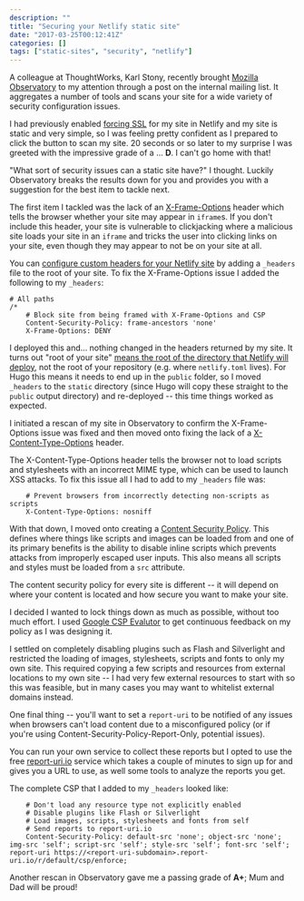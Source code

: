 ```yaml
---
description: ""
title: "Securing your Netlify static site"
date: "2017-03-25T00:12:41Z"
categories: []
tags: ["static-sites", "security", "netlify"]
---
```


A colleague at ThoughtWorks, Karl Stony, recently brought [Mozilla Observatory](https://observatory.mozilla.org/) to my attention through a post on the internal mailing list. It aggregates a number of tools and scans your site for a wide variety of security configuration issues.

I had previously enabled [forcing SSL](https://www.netlify.com/docs/ssl/#forcing-ssl) for my site in Netlify and my site is static and very simple, so I was feeling pretty confident as I prepared to click the button to scan my site. 20 seconds or so later to my surprise I was greeted with the impressive grade of a ... **D**. I can't go home with that!

"What sort of security issues can a static site have?" I thought. Luckily Observatory breaks the results down for you and provides you with a suggestion for the best item to tackle next.

The first item I tackled was the lack of an [X-Frame-Options](https://wiki.mozilla.org/Security/Guidelines/Web_Security#X-Frame-Options) header which tells the browser whether your site may appear in `iframe`s. If you don't include this header, your site is vulnerable to clickjacking where a malicious site loads your site in an `iframe` and tricks the user into clicking links on your site, even though they may appear to not be on your site at all.

You can [configure custom headers for your Netlify site](https://www.netlify.com/docs/headers-and-basic-auth/#custom-headers) by adding a `_headers` file to the root of your site. To fix the X-Frame-Options issue I added the following to my `_headers`:

```
# All paths
/*
    # Block site from being framed with X-Frame-Options and CSP
    Content-Security-Policy: frame-ancestors 'none'
    X-Frame-Options: DENY
```

I deployed this and... nothing changed in the headers returned by my site. It turns out "root of your site" [means the root of the directory that Netlify will deploy](https://gitter.im/netlify/community?at=57b62aec187885ef4f5ba670), not the root of your repository (e.g. where `netlify.toml` lives). For Hugo this means it needs to end up in the `public` folder, so I moved `_headers` to the `static` directory (since Hugo will copy these straight to the `public` output directory) and re-deployed -- this time things worked as expected.

I initiated a rescan of my site in Observatory to confirm the X-Frame-Options issue was fixed and then moved onto fixing the lack of a [X-Content-Type-Options](https://wiki.mozilla.org/Security/Guidelines/Web_Security#X-Content-Type-Options) header.

The X-Content-Type-Options header tells the browser not to load scripts and stylesheets with an incorrect MIME type, which can be used to launch XSS attacks. To fix this issue all I had to add to my `_headers` file was:

```
    # Prevent browsers from incorrectly detecting non-scripts as scripts
    X-Content-Type-Options: nosniff
```

With that down, I moved onto creating a [Content Security Policy](https://wiki.mozilla.org/Security/Guidelines/Web_Security#Content_Security_Policy). This defines where things like scripts and images can be loaded from and one of its primary benefits is the ability to disable inline scripts which prevents attacks from improperly escaped user inputs. This also means all scripts and styles must be loaded from a `src` attribute.

The content security policy for every site is different -- it will depend on where your content is located and how secure you want to make your site. 

I decided I wanted to lock things down as much as possible, without too much effort. I used [Google CSP Evalutor](https://csp-evaluator.withgoogle.com) to get continuous feedback on my policy as I was designing it.

I settled on completely disabling plugins such as Flash and Silverlight and restricted the loading of images, stylesheets, scripts and fonts to only my own site. This required copying a few scripts and resources from external locations to my own site -- I had very few external resources to start with so this was feasible, but in many cases you may want to whitelist external domains instead.

One final thing -- you'll want to set a `report-uri` to be notified of any issues when browsers can't load content due to a misconfigured policy (or if you're using Content-Security-Policy-Report-Only, potential issues). 

You can run your own service  to collect these reports but I opted to use the free [report-uri.io](https://report-uri.io) service which takes a couple of minutes to sign up for and gives you a URL to use, as well some tools to analyze the reports you get.

The complete CSP that I added to my `_headers` looked like:

```
    # Don't load any resource type not explicitly enabled
    # Disable plugins like Flash or Silverlight
    # Load images, scripts, stylesheets and fonts from self
    # Send reports to report-uri.io
    Content-Security-Policy: default-src 'none'; object-src 'none'; img-src 'self'; script-src 'self'; style-src 'self'; font-src 'self'; report-uri https://<report-uri-subdomain>.report-uri.io/r/default/csp/enforce;
```

Another rescan in Observatory gave me a passing grade of **A+**; Mum and Dad will be proud!
